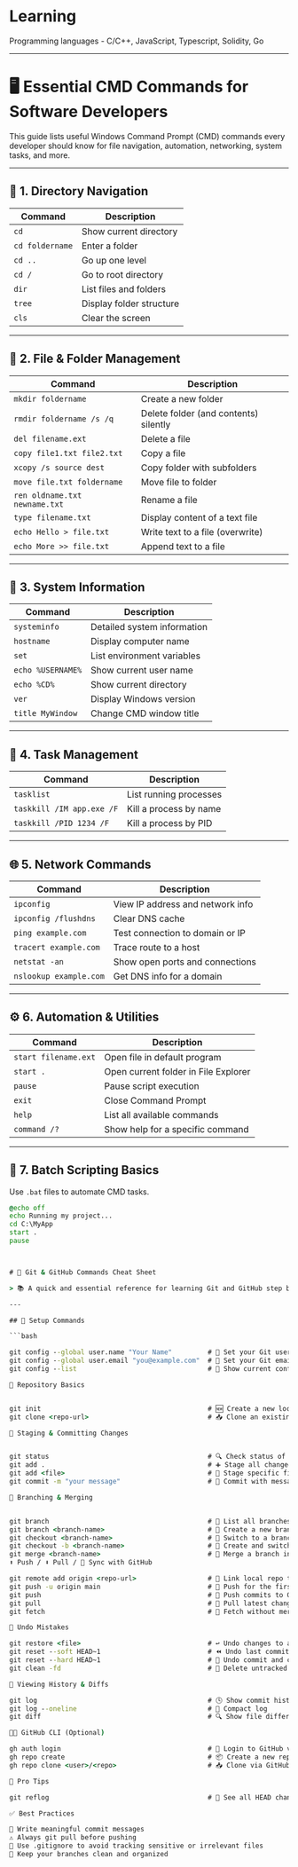 # Learning

Programming languages - C/C++, JavaScript, Typescript, Solidity, Go 

---
# 🖥️ Essential CMD Commands for Software Developers

This guide lists useful Windows Command Prompt (CMD) commands every developer should know for file navigation, automation, networking, system tasks, and more.

---

## 📁 1. Directory Navigation

| Command             | Description                           |
|---------------------|---------------------------------------|
| `cd`               | Show current directory                |
| `cd foldername`    | Enter a folder                        |
| `cd ..`            | Go up one level                       |
| `cd /`             | Go to root directory                  |
| `dir`              | List files and folders                |
| `tree`             | Display folder structure              |
| `cls`              | Clear the screen                      |

---

## 📄 2. File & Folder Management

| Command                           | Description                              |
|-----------------------------------|------------------------------------------|
| `mkdir foldername`               | Create a new folder                      |
| `rmdir foldername /s /q`         | Delete folder (and contents) silently    |
| `del filename.ext`               | Delete a file                            |
| `copy file1.txt file2.txt`       | Copy a file                              |
| `xcopy /s source dest`           | Copy folder with subfolders              |
| `move file.txt foldername`       | Move file to folder                      |
| `ren oldname.txt newname.txt`    | Rename a file                            |
| `type filename.txt`              | Display content of a text file           |
| `echo Hello > file.txt`          | Write text to a file (overwrite)         |
| `echo More >> file.txt`          | Append text to a file                    |

---

## 🧠 3. System Information

| Command            | Description                        |
|--------------------|------------------------------------|
| `systeminfo`      | Detailed system information        |
| `hostname`        | Display computer name              |
| `set`             | List environment variables         |
| `echo %USERNAME%` | Show current user name             |
| `echo %CD%`       | Show current directory             |
| `ver`             | Display Windows version            |
| `title MyWindow`  | Change CMD window title            |

---

## 🧰 4. Task Management

| Command                      | Description                        |
|------------------------------|------------------------------------|
| `tasklist`                  | List running processes             |
| `taskkill /IM app.exe /F`   | Kill a process by name             |
| `taskkill /PID 1234 /F`     | Kill a process by PID              |

---

## 🌐 5. Network Commands

| Command                    | Description                             |
|----------------------------|-----------------------------------------|
| `ipconfig`                | View IP address and network info        |
| `ipconfig /flushdns`      | Clear DNS cache                         |
| `ping example.com`        | Test connection to domain or IP         |
| `tracert example.com`     | Trace route to a host                   |
| `netstat -an`             | Show open ports and connections         |
| `nslookup example.com`    | Get DNS info for a domain               |

---

## ⚙️ 6. Automation & Utilities

| Command                | Description                              |
|------------------------|------------------------------------------|
| `start filename.ext`  | Open file in default program             |
| `start .`             | Open current folder in File Explorer     |
| `pause`               | Pause script execution                   |
| `exit`                | Close Command Prompt                     |
| `help`                | List all available commands              |
| `command /?`          | Show help for a specific command         |

---

## 📝 7. Batch Scripting Basics

Use `.bat` files to automate CMD tasks.

```bat
@echo off
echo Running my project...
cd C:\MyApp
start .
pause



# 🚀 Git & GitHub Commands Cheat Sheet

> 📚 A quick and essential reference for learning Git and GitHub step by step.

---

## 🔧 Setup Commands

```bash

git config --global user.name "Your Name"         # 👤 Set your Git username
git config --global user.email "you@example.com"  # 📧 Set your Git email
git config --list                                 # 📃 Show current config

📁 Repository Basics


git init                                          # 🆕 Create a new local Git repo
git clone <repo-url>                              # 📥 Clone an existing repo

💾 Staging & Committing Changes


git status                                        # 🔍 Check status of files
git add .                                         # ➕ Stage all changed files
git add <file>                                    # 🎯 Stage specific file
git commit -m "your message"                      # 💬 Commit with message

🌿 Branching & Merging


git branch                                        # 🌴 List all branches
git branch <branch-name>                          # 🌱 Create a new branch
git checkout <branch-name>                        # 🔁 Switch to a branch
git checkout -b <branch-name>                     # 🌟 Create and switch to new branch
git merge <branch-name>                           # 🔗 Merge a branch into current
⬆️ Push / ⬇️ Pull / 🔄 Sync with GitHub

git remote add origin <repo-url>                  # 🔗 Link local repo to GitHub
git push -u origin main                           # 🚀 Push for the first time
git push                                          # 🔼 Push commits to GitHub
git pull                                          # 🔽 Pull latest changes
git fetch                                         # 📡 Fetch without merging

🧹 Undo Mistakes

git restore <file>                                # ↩️ Undo changes to a file
git reset --soft HEAD~1                           # ⏪ Undo last commit (keep changes)
git reset --hard HEAD~1                           # 🧨 Undo commit and changes
git clean -fd                                     # 🧹 Delete untracked files/folders

📂 Viewing History & Diffs

git log                                           # 🕓 Show commit history
git log --oneline                                 # 🧾 Compact log
git diff                                          # 🔍 Show file differences

🧑‍💻 GitHub CLI (Optional)

gh auth login                                     # 🔐 Login to GitHub via CLI
gh repo create                                    # 📦 Create a new repo
gh repo clone <user>/<repo>                       # 📥 Clone via GitHub CLI

🧠 Pro Tips

git reflog                                        # 🧠 See all HEAD changes (recover lost commits)

✅ Best Practices

📝 Write meaningful commit messages
⚠️ Always git pull before pushing
🧾 Use .gitignore to avoid tracking sensitive or irrelevant files
🌲 Keep your branches clean and organized

